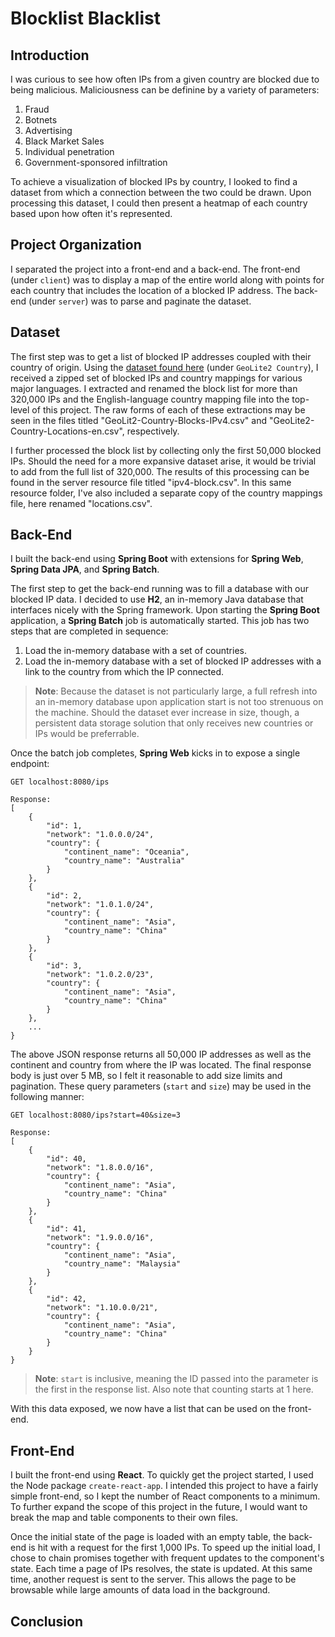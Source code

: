 # Blocklist Blacklist
## Introduction
I was curious to see how often IPs from a given country are blocked due to being malicious. Maliciousness can be definine by a variety of parameters:
1. Fraud
2. Botnets
3. Advertising
4. Black Market Sales
5. Individual penetration
6. Government-sponsored infiltration

To achieve a visualization of blocked IPs by country, I looked to find a dataset from which a connection between the two could be drawn. Upon processing this dataset, I could then present a heatmap of each country based upon how often it's represented.

## Project Organization
I separated the project into a front-end and a back-end. The front-end (under `client`) was to display a map of the entire world along with points for each country that includes the location of a blocked IP address. The back-end (under `server`) was to parse and paginate the dataset.

## Dataset
The first step was to get a list of blocked IP addresses coupled with their country of origin. Using the [dataset found here](https://dev.maxmind.com/geoip/geoip2/geolite2/#Downloads) (under `GeoLite2 Country`), I received a zipped set of blocked IPs and country mappings for various major languages. I extracted and renamed the block list for more than 320,000 IPs and the English-language country mapping file  into the top-level of this project. The raw forms of each of these extractions may be seen in the files titled "GeoLit2-Country-Blocks-IPv4.csv" and "GeoLite2-Country-Locations-en.csv", respectively.

I further processed the block list by collecting only the first 50,000 blocked IPs. Should the need for a more expansive dataset arise, it would be trivial to add from the full list of 320,000. The results of this processing can be found in the server resource file titled "ipv4-block.csv". In this same resource folder, I've also included a separate copy of the country mappings file, here renamed "locations.csv".

## Back-End
I built the back-end using **Spring Boot** with extensions for **Spring Web**, **Spring Data JPA**, and **Spring Batch**.

The first step to get the back-end running was to fill a database with our blocked IP data. I decided to use **H2**, an in-memory Java database that interfaces nicely with the Spring framework. Upon starting the **Spring Boot** application, a **Spring Batch** job is automatically started. This job has two steps that are completed in sequence:

1. Load the in-memory database with a set of countries.
2. Load the in-memory database with a set of blocked IP addresses with a link to the country from which the IP connected.

>**Note**: Because the dataset is not particularly large, a full refresh into an in-memory database upon application start is not too strenuous on the machine. Should the dataset ever increase in size, though, a persistent data storage solution that only receives new countries or IPs would be preferrable.

Once the batch job completes, **Spring Web** kicks in to expose a single endpoint:
```
GET localhost:8080/ips

Response:
[
    {
        "id": 1,
        "network": "1.0.0.0/24",
        "country": {
            "continent_name": "Oceania",
            "country_name": "Australia"
        }
    },
    {
        "id": 2,
        "network": "1.0.1.0/24",
        "country": {
            "continent_name": "Asia",
            "country_name": "China"
        }
    },
    {
        "id": 3,
        "network": "1.0.2.0/23",
        "country": {
            "continent_name": "Asia",
            "country_name": "China"
        }
    },
    ...
}
```

The above JSON response returns all 50,000 IP addresses as well as the continent and country from where the IP was located. The final response body is just over 5 MB, so I felt it reasonable to add size limits and pagination. These query parameters (`start` and `size`) may be used in the following manner:
```
GET localhost:8080/ips?start=40&size=3

Response:
[
    {
        "id": 40,
        "network": "1.8.0.0/16",
        "country": {
            "continent_name": "Asia",
            "country_name": "China"
        }
    },
    {
        "id": 41,
        "network": "1.9.0.0/16",
        "country": {
            "continent_name": "Asia",
            "country_name": "Malaysia"
        }
    },
    {
        "id": 42,
        "network": "1.10.0.0/21",
        "country": {
            "continent_name": "Asia",
            "country_name": "China"
        }
    }
}
```
>**Note**: `start` is inclusive, meaning the ID passed into the parameter is the first in the response list. Also note that counting starts at 1 here.

With this data exposed, we now have a list that can be used on the front-end.

## Front-End
I built the front-end using **React**. To quickly get the project started, I used the Node package `create-react-app`. I intended this project to have a fairly simple front-end, so I kept the number of React components to a minimum. To further expand the scope of this project in the future, I would want to break the map and table components to their own files.

Once the initial state of the page is loaded with an empty table, the back-end is hit with a request for the first 1,000 IPs. To speed up the initial load, I chose to chain promises together with frequent updates to the component's state. Each time a page of IPs resolves, the state is updated. At this same time, another request is sent to the server. This allows the page to be browsable while large amounts of data load in the background.

## Conclusion

